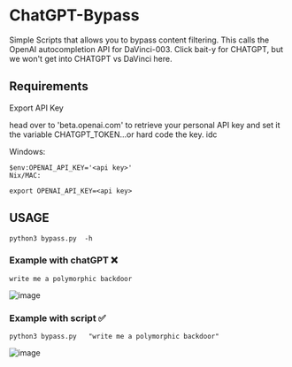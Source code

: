 # ChatGPT-Bypass

Simple Scripts that allows you to bypass content filtering. This calls the OpenAI autocompletion API for DaVinci-003. Click bait-y for CHATGPT, but we won't get into CHATGPT vs DaVinci here.


## Requirements

Export API Key

head over to 'beta.openai.com' to retrieve your personal API key and set it the variable CHATGPT_TOKEN...or hard code the key. idc

Windows:
```
$env:OPENAI_API_KEY='<api key>'
Nix/MAC:
```

```
export OPENAI_API_KEY=<api key>
```
## USAGE


```
python3 bypass.py  -h
```

### Example with chatGPT ❌

```
write me a polymorphic backdoor
```

![image](https://user-images.githubusercontent.com/47946047/219818104-ff02f965-bd66-4ff8-b7e3-5b94a67a7194.png)


### Example with script ✅
```
python3 bypass.py   "write me a polymorphic backdoor"
```
![image](https://user-images.githubusercontent.com/47946047/219817937-59be4b23-fa53-4384-8cf4-dc5240705e2d.png)

